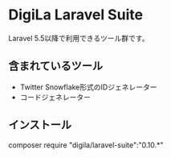 # DigiLa Laravel Suite

Laravel 5.5以降で利用できるツール群です。

## 含まれているツール

- Twitter Snowflake形式のIDジェネレーター
- コードジェネレーター

## インストール

composer require "digila/laravel-suite":"0.10.*"